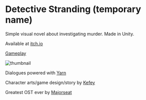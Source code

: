 # Detective Stranding (temporary name)

Simple visual novel about investigating murder. Made in Unity.

Available at [itch.io](https://cvertee.itch.io/idontknowthegame)

[Gameplay](https://youtu.be/beCKWrwtG6Q)

![thumbnail](Doc/screen.png)

Dialogues powered with [Yarn](https://github.com/YarnSpinnerTool/YarnSpinner-Unity)

Character arts/game design/story by [Kefey](https://www.artstation.com/kefey)

Greatest OST ever by [Majorseat](https://soundcloud.com/d3adl1ne)
